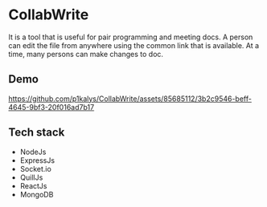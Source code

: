 # CollabWrite

It is a tool that is useful for pair programming and meeting docs. A person can edit the file from anywhere using the common link that is available. At a time, many persons can make changes to doc.

## Demo

https://github.com/p1kalys/CollabWrite/assets/85685112/3b2c9546-beff-4645-9bf3-20f016ad7b17

## Tech stack

- NodeJs
- ExpressJs
- Socket.io
- QuillJs
- ReactJs
- MongoDB


